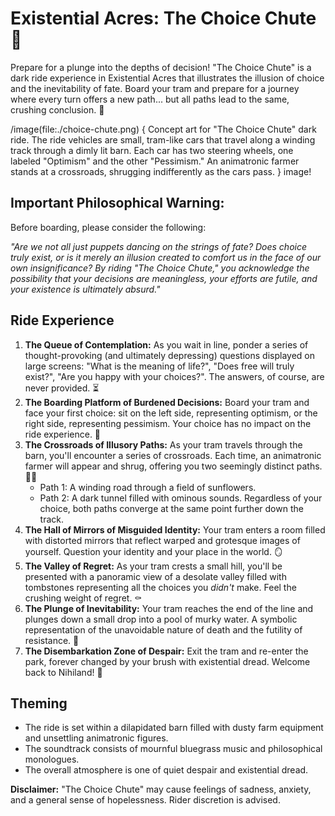 # Existential Acres: The Choice Chute 🚡

Prepare for a plunge into the depths of decision! "The Choice Chute" is a dark ride experience in Existential Acres that illustrates the illusion of choice and the inevitability of fate. Board your tram and prepare for a journey where every turn offers a new path... but all paths lead to the same, crushing conclusion. 🚡

/image(file:./choice-chute.png) {
Concept art for "The Choice Chute" dark ride. The ride vehicles are small, tram-like cars that travel along a winding track through a dimly lit barn. Each car has two steering wheels, one labeled "Optimism" and the other "Pessimism." An animatronic farmer stands at a crossroads, shrugging indifferently as the cars pass.
} image!

## Important Philosophical Warning:

Before boarding, please consider the following:

*"Are we not all just puppets dancing on the strings of fate? Does choice truly exist, or is it merely an illusion created to comfort us in the face of our own insignificance? By riding "The Choice Chute," you acknowledge the possibility that your decisions are meaningless, your efforts are futile, and your existence is ultimately absurd."*

## Ride Experience

1.  **The Queue of Contemplation:** As you wait in line, ponder a series of thought-provoking (and ultimately depressing) questions displayed on large screens: "What is the meaning of life?", "Does free will truly exist?", "Are you happy with your choices?". The answers, of course, are never provided. ⏳
2.  **The Boarding Platform of Burdened Decisions:** Board your tram and face your first choice: sit on the left side, representing optimism, or the right side, representing pessimism. Your choice has no impact on the ride experience. 💺
3.  **The Crossroads of Illusory Paths:** As your tram travels through the barn, you'll encounter a series of crossroads. Each time, an animatronic farmer will appear and shrug, offering you two seemingly distinct paths. 🧑‍🌾
    *   Path 1: A winding road through a field of sunflowers.
    *   Path 2: A dark tunnel filled with ominous sounds.
    Regardless of your choice, both paths converge at the same point further down the track.
4.  **The Hall of Mirrors of Misguided Identity:** Your tram enters a room filled with distorted mirrors that reflect warped and grotesque images of yourself. Question your identity and your place in the world. 🪞
5.  **The Valley of Regret:** As your tram crests a small hill, you'll be presented with a panoramic view of a desolate valley filled with tombstones representing all the choices you *didn't* make. Feel the crushing weight of regret. ⚰️
6.  **The Plunge of Inevitability:** Your tram reaches the end of the line and plunges down a small drop into a pool of murky water. A symbolic representation of the unavoidable nature of death and the futility of resistance. 🌊
7.  **The Disembarkation Zone of Despair:** Exit the tram and re-enter the park, forever changed by your brush with existential dread. Welcome back to Nihiland! 👋

## Theming

*   The ride is set within a dilapidated barn filled with dusty farm equipment and unsettling animatronic figures.
*   The soundtrack consists of mournful bluegrass music and philosophical monologues.
*   The overall atmosphere is one of quiet despair and existential dread.

**Disclaimer:** "The Choice Chute" may cause feelings of sadness, anxiety, and a general sense of hopelessness. Rider discretion is advised.